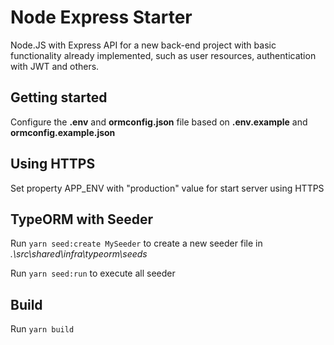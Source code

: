 # Node Express Starter

Node.JS with Express API for a new back-end project with basic functionality already implemented, such as user resources, authentication with JWT and others.

## Getting started

Configure the **.env** and **ormconfig.json** file based on **.env.example** and **ormconfig.example.json**

## Using HTTPS

Set property APP_ENV with "production" value for start server using HTTPS

## TypeORM with Seeder

Run `yarn seed:create MySeeder` to create a new seeder file in *.\src\shared\infra\typeorm\seeds*

Run `yarn seed:run` to execute all seeder

## Build

Run `yarn build`
